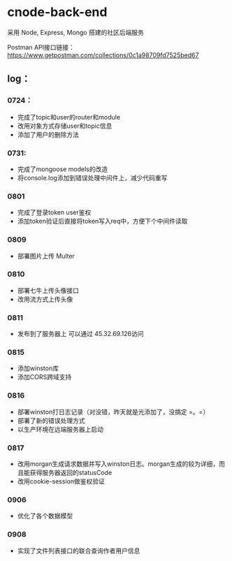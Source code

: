 # cnode-back-end
采用 Node, Express, Mongo 搭建的社区后端服务

Postman API接口链接：
https://www.getpostman.com/collections/0c1a98709fd7525bed67

## log：
### 0724：
- 完成了topic和user的router和module
- 改用对象方式存储user和topic信息
- 添加了用户的删除方法

### 0731:
- 完成了mongoose models的改造
- 将console.log添加到错误处理中间件上，减少代码重写

### 0801
- 完成了登录token user鉴权
- 添加token验证后直接将token写入req中，方便下个中间件读取

### 0809 
- 部署图片上传 Multer

### 0810 
- 部署七牛上传头像接口
- 改用流方式上传头像

### 0811 
- 发布到了服务器上 可以通过 45.32.69.126访问

### 0815
- 添加winston库
- 添加CORS跨域支持

### 0816
- 部署winston打日志记录（对没错，昨天就是光添加了，没搞定 =。=）
- 部署了新的错误处理方式
- 以生产环境在远端服务器上启动

### 0817
- 改用morgan生成请求数据并写入winston日志。morgan生成的较为详细，而且能获得服务器返回的statusCode
- 改用cookie-session做鉴权验证

### 0906 
- 优化了各个数据模型

### 0908 
- 实现了文件列表接口的联合查询作者用户信息
